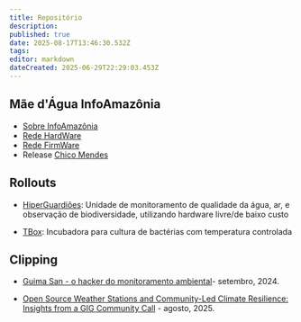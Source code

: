 ```yaml
---
title: Repositório
description: 
published: true
date: 2025-08-17T13:46:30.532Z
tags: 
editor: markdown
dateCreated: 2025-06-29T22:29:03.453Z
---
```



## Mãe d'Água InfoAmazônia
- [Sobre InfoAmazônia](https://infoamazonia.org/project/rede-infoamazonia/)
- [Rede HardWare](https://github.com/guimasan/maedagua-chicomendes/tree/main/rede-hardware-master)
- [Rede FirmWare](https://github.com/guimasan/maedagua-chicomendes/tree/main/rede-firmware-master)
- Release [Chico Mendes](/projetos/maedagua/repo/chicomendes)

## Rollouts
- [HiperGuardiões](/projetos/maedagua/repo/hiperguardioes): Unidade de monitoramento de qualidade da água, ar, e observação de biodiversidade, utilizando hardware livre/de baixo custo

- [TBox](/projetos/maedagua/repo/tbox): Incubadora para cultura de bactérias com temperatura controlada

## Clipping

- [Guima San - o hacker do monitoramento ambiental](https://em-rede.com/2024/09/18/guima-san-o-hacker-do-monitoramento-ambiental/)- setembro, 2024.

- [Open Source Weather Stations and Community-Led Climate Resilience: Insights from a GIG Community Call](https://globalinnovationgathering.org/2025/07/24/13th-august-2025-community-call-open-source-weather-stations/) - agosto, 2025.
